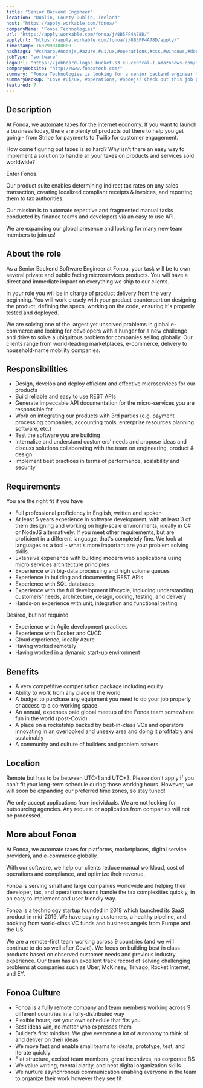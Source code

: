 ```yaml
---
title: "Senior Backend Engineer"
location: "Dublin, County Dublin, Ireland"
host: "https://apply.workable.com/fonoa/"
companyName: "Fonoa Technologies"
url: "https://apply.workable.com/fonoa/j/8B5FF4A78D/"
applyUrl: "https://apply.workable.com/fonoa/j/8B5FF4A78D/apply/"
timestamp: 1607990400000
hashtags: "#csharp,#nodejs,#azure,#ui/ux,#operations,#css,#windows,#docker,#sales,#rest,#scrum"
jobType: "software"
logoUrl: "https://jobboard-logos-bucket.s3.eu-central-1.amazonaws.com/fonoa-technologies"
companyWebsite: "http://www.fonoatech.com/"
summary: "Fonoa Technologies is looking for a senior backend engineer that has 5 years experience in software development, with at least 3 of them designing and working on high-scale environments, ideally in C# or NodeJS alternatively."
summaryBackup: "Love #ui/ux, #operations, #nodejs? Check out this job post!"
featured: 7
---
```


## Description

At Fonoa, we automate taxes for the internet economy. If you want to launch a business today, there are plenty of products out there to help you get going - from Stripe for payments to Twilio for customer engagement.

How come figuring out taxes is so hard? Why isn’t there an easy way to implement a solution to handle all your taxes on products and services sold worldwide?

Enter Fonoa.

Our product suite enables determining indirect tax rates on any sales transaction, creating localized compliant receipts & invoices, and reporting them to tax authorities.

Our mission is to automate repetitive and fragmented manual tasks conducted by finance teams and developers via an easy to use API.

We are expanding our global presence and looking for many new team members to join us!

## About the role

As a Senior Backend Software Engineer at Fonoa, your task will be to own several private and public facing microservices products. You will have a direct and immediate impact on everything we ship to our clients.

In your role you will be in charge of product delivery from the very beginning. You will work closely with your product counterpart on designing the product, defining the specs, working on the code, ensuring it's properly tested and deployed.

We are solving one of the largest yet unsolved problems in global e-commerce and looking for developers with a hunger for a new challenge and drive to solve a ubiquitous problem for companies selling globally. Our clients range from world-leading marketplaces, e-commerce, delivery to household-name mobility companies.

## Responsibilities

*   Design, develop and deploy efficient and effective microservices for our products
*   Build reliable and easy to use REST APIs
*   Generate impeccable API documentation for the micro-services you are responsible for
*   Work on integrating our products with 3rd parties (e.g. payment processing companies, accounting tools, enterprise resources planning software, etc.)
*   Test the software you are building
*   Internalize and understand customers’ needs and propose ideas and discuss solutions collaborating with the team on engineering, product & design
*   Implement best practices in terms of performance, scalability and security

## Requirements

You are the right fit if you have

*   Full professional proficiency in English, written and spoken
*   At least 5 years experience in software development, with at least 3 of them designing and working on high-scale environments, ideally in C# or NodeJS alternatively. If you meet other requirements, but are proficient in a different language, that's completely fine. We look at languages as a tool - what's more important are your problem solving skills.
*   Extensive experience with building modern web applications using micro services architecture principles
*   Experience with big-data processing and high volume queues
*   Experience in building and documenting REST APIs
*   Experience with SQL databases
*   Experience with the full development lifecycle, including understanding customers’ needs, architecture, design, coding, testing, and delivery
*   Hands-on experience with unit, integration and functional testing

Desired, but not required

*   Experience with Agile development practices
*   Experience with Docker and CI/CD
*   Cloud experience, ideally Azure
*   Having worked remotely
*   Having worked in a dynamic start-up environment

## Benefits

*   A very competitive compensation package including equity
*   Ability to work from any place in the world
*   A budget to purchase any equipment you need to do your job properly or access to a co-working space
*   An annual, expenses paid global meetup of the Fonoa team somewhere fun in the world (post-Covid)
*   A place on a rocketship backed by best-in-class VCs and operators innovating in an overlooked and unsexy area and doing it profitably and sustainably
*   A community and culture of builders and problem solvers

## Location

Remote but has to be between UTC-1 and UTC+3. Please don’t apply if you can’t fit your long-term schedule during those working hours. However, we will soon be expanding our preferred time zones, so stay tuned!

We only accept applications from individuals. We are not looking for outsourcing agencies. Any request or application from companies will not be processed.

## More about Fonoa

At Fonoa, we automate taxes for platforms, marketplaces, digital service providers, and e-commerce globally.

With our software, we help our clients reduce manual workload, cost of operations and compliance, and optimize their revenue.

Fonoa is serving small and large companies worldwide and helping their developer, tax, and operations teams handle the tax complexities quickly, in an easy to implement and user friendly way.

Fonoa is a technology startup founded in 2018 which launched its SaaS product in mid-2019. We have paying customers, a healthy pipeline, and backing from world-class VC funds and business angels from Europe and the US.

We are a remote-first team working across 9 countries (and we will continue to do so well after Covid). We focus on building best in class products based on observed customer needs and previous industry experience. Our team has an excellent track record of solving challenging problems at companies such as Uber, McKinsey, Trivago, Rocket Internet, and EY.

## Fonoa Culture

*   Fonoa is a fully remote company and team members working across 9 different countries in a fully-distributed way
*   Flexible hours, set your own schedule that fits you
*   Best ideas win, no matter who expresses them
*   Builder’s first mindset. We give everyone a lot of autonomy to think of and deliver on their ideas
*   We move fast and enable small teams to ideate, prototype, test, and iterate quickly
*   Flat structure, excited team members, great incentives, no corporate BS
*   We value writing, mental clarity, and neat digital organization skills
*   We nurture asynchronous communication enabling everyone in the team to organize their work however they see fit
